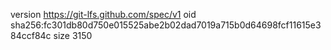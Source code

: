 version https://git-lfs.github.com/spec/v1
oid sha256:fc301db80d750e015525abe2b02dad7019a715b0d64698fcf11615e384ccf84c
size 3150
